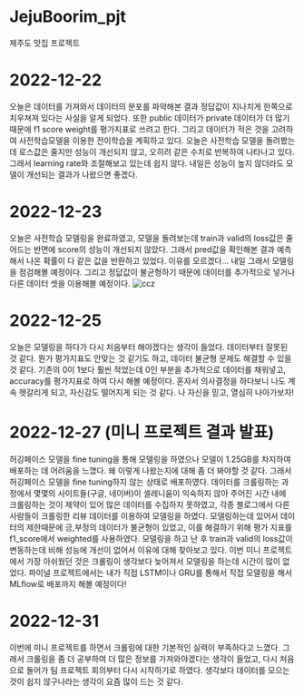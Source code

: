# JejuBoorim_pjt
제주도 맛집 프로젝트

# 2022-12-22
오늘은 데이터를 가져와서 데이터의 분포를 파악해본 결과
정답값이 지나치게 한쪽으로 치우쳐져 있다는 사실을 알게 되었다.
또한 public 데이터가 private 데이터가 더 많기 때문에 f1 score weight를 평가지표로 쓰려고 한다.
그리고 데이터가 적은 것을 고려하여 사전학습모델을 이용한 전이학습을 계획하고 있다.
오늘은 사전학습 모델을 돌려봤는데 로스값은 줄지만 성능이 개선되지 않고, 오히려 같은 수치로 반복하여 나타나고 있다.
그래서 learning rate와 조절해보고 있는데 쉽지 않다. 내일은 성능이 높지 않더라도 모델이 개선되는 결과가 나왔으면 좋겠다.

# 2022-12-23
오늘은 사전학습 모델링을 완료하였고, 모델을 돌려보는데 train과 valid의 loss값은 줄어드는 반면에 score의 성능이 개선되지 않았다.
그래서 pred값을 확인해본 결과 예측해서 나온 확률이 다 같은 값을 반환하고 있었다. 이유를 모르겠다...
내일 그래서 모델링을 점검해볼 예정이다. 그리고 정닶값이 불균형하기 때문에 데이터를 추가적으로 넣거나 다른 데이터 셋을 이용해볼 예정이다.
![ccz](https://user-images.githubusercontent.com/92208260/209300888-38bc3d65-63c7-4f7b-89db-765d0edb9606.JPG)

# 2022-12-25
오늘은 모델링을 하다가 다시 처음부터 해야겠다는 생각이 들었다. 데이터부터 잘못된 것 같다.
뭔가 평가지표도 안맞는 것 같기도 하고, 데이터 불균형 문제도 해결할 수 있을 것 같다.
기존의 0이 1보다 훨씬 적었는데 0인 부분을 추가적으로 데이터를 채워넣고, accuracy를 평가지표로 하여 다시 해볼 예정이다.
혼자서 의사결정을 하다보니 나도 계속 헷갈리게 되고, 자신감도 떨어지게 되는 것 같다.
나 자신을 믿고, 열심히 나아가보자!

# 2022-12-27 (미니 프로젝트 결과 발표)
허깅페이스 모델을 fine tuning을 통해 모델링을 하였으나 모델이 1.25GB를 차지하여 배포하는 데 어려움을 느꼈다.
왜 이렇게 나왔는지에 대해 좀 더 봐야할 것 같다.
그래서 허깅페이스 모델을 fine tuning하지 않는 상태로 배포하였다.
데이터를 크롤링하는 과정에서 몇몇의 사이트들(구글, 네이버)이 셀레니움이 익숙하지 않아 주어진 시간 내에 크롤링하는 것이 제약이 있어
많은 데이터를 수집하지 못하였고, 각종 블로그에서 다른 사람들이 크롤링한 리뷰 데이터를 이용하여 모델링을 하였다.
모델링하는데 있어서 데이터의 제한때문에 긍,부정의 데이터가 불균형이 있었고, 이를 해결하기 위해 평가 지표를 f1_score에서 weighted를 사용하였다.
모델링을 하고 난 후 train과 valid의 loss값이 변동하는데 비해 성능에 개선이 없어서 이유에 대해 찾아보고 있다.
이번 미니 프로젝트에서 가장 아쉬웠던 것은 크롤링이 생각보다 늦어져서 모델링을 하는데 시간이 많이 없었다.
파이널 프로젝트에서는 내가 직접 LSTM이나 GRU를 통해서 직접 모델링을 해서 MLflow로 배포까지 해볼 예정이다!

# 2022-12-31
이번에 미니 프로젝트를 하면서 크롤링에 대한 기본적인 실력이 부족하다고 느꼈다. 그래서 크롤링을 좀 더 공부하여 더 많은 정보를 가져와야겠다는 생각이 들었고,
다시 처음으로 돌어가 팀 프로젝트 회의부터 다시 시작하기로 하였다. 생각보다 데이터를 모으는 것이 쉽지 않구나라는 생각이 요즘 많이 드는 것 같다.
